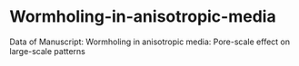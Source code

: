 # Wormholing-in-anisotropic-media
Data of Manuscript: Wormholing in anisotropic media: Pore-scale effect on large-scale patterns
